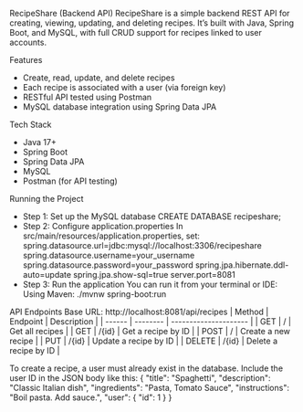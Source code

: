 RecipeShare (Backend API)
RecipeShare is a simple backend REST API for creating, viewing, updating, and deleting recipes. It’s built with Java, Spring Boot, and MySQL, with full CRUD support for recipes linked to user accounts.

Features
- Create, read, update, and delete recipes
- Each recipe is associated with a user (via foreign key)
- RESTful API tested using Postman
- MySQL database integration using Spring Data JPA

Tech Stack
- Java 17+
- Spring Boot
- Spring Data JPA
- MySQL
- Postman (for API testing)

Running the Project
- Step 1: Set up the MySQL database
CREATE DATABASE recipeshare;
- Step 2: Configure application.properties
In src/main/resources/application.properties, set:
spring.datasource.url=jdbc:mysql://localhost:3306/recipeshare
spring.datasource.username=your_username
spring.datasource.password=your_password
spring.jpa.hibernate.ddl-auto=update
spring.jpa.show-sql=true
server.port=8081
- Step 3: Run the application
You can run it from your terminal or IDE:
Using Maven: ./mvnw spring-boot:run

API Endpoints
Base URL: http://localhost:8081/api/recipes
| Method | Endpoint | Description           |
| ------ | -------- | --------------------- |
| GET    |  /       | Get all recipes       |
| GET    |  /{id}   | Get a recipe by ID    |
| POST   |  /       | Create a new recipe   |
| PUT    |  /{id}   | Update a recipe by ID |
| DELETE |  /{id}   | Delete a recipe by ID |

To create a recipe, a user must already exist in the database. Include the user ID in the JSON body like this:
{
  "title": "Spaghetti",
  "description": "Classic Italian dish",
  "ingredients": "Pasta, Tomato Sauce",
  "instructions": "Boil pasta. Add sauce.",
  "user": {
    "id": 1
  }
}

